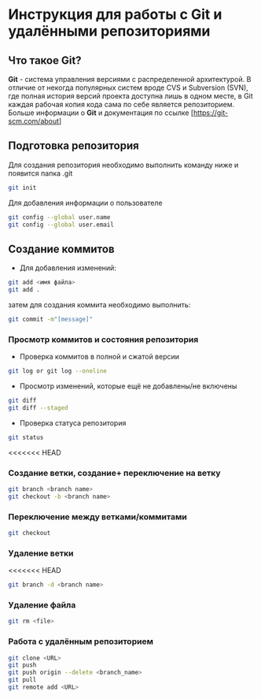 # Инструкция для работы с Git и удалёнными репозиториями

## Что такое Git?

**Git** - система управления версиями с распределенной архитектурой. В отличие от некогда популярных систем вроде CVS и Subversion (SVN), где полная история версий проекта доступна лишь в одном месте, в Git каждая рабочая копия кода сама по себе является репозиторием.
Больше информации о **Git** и документация по ссылке [https://git-scm.com/about]

## Подготовка репозитория

Для создания репозитория необходимо выполнить команду ниже и появится папка .git

```sh
git init
```

Для добавления информации о пользователе

```sh
git config --global user.name
git config --global user.email
```

## Создание коммитов

- Для добавления изменений:

```sh
git add <имя файла>
git add .
```

затем для создания коммита необходимо выполнить:

```sh
git commit -m"[message]"
```

### Просмотр коммитов и состояния репозитория

- Проверка коммитов в полной и сжатой версии

```sh
git log or git log --oneline
```

- Просмотр изменений, которые ещё не добавлены/не включены

```sh
git diff
git diff --staged
```

- Проверка статуса репозитория

```sh
git status
```

<<<<<<< HEAD

### Создание ветки, создание+ переключение на ветку

```sh
git branch <branch name>
git checkout -b <branch name>
```

### Переключение между ветками/коммитами

```sh
git checkout
```

### Удаление ветки

<<<<<<< HEAD

```sh
git branch -d <branch name>
```

### Удаление файла

```sh
git rm <file>
```

### Работа с удалённым репозиторием

```sh
git clone <URL>
git push
git push origin --delete <branch_name>
git pull
git remote add <URL>
```